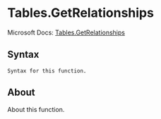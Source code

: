 ---
---

# Tables.GetRelationships

Microsoft Docs: [Tables.GetRelationships](https://docs.microsoft.com/en-us/powerquery-m/tables-getrelationships)

## Syntax

```
Syntax for this function.
```

## About

About this function.

